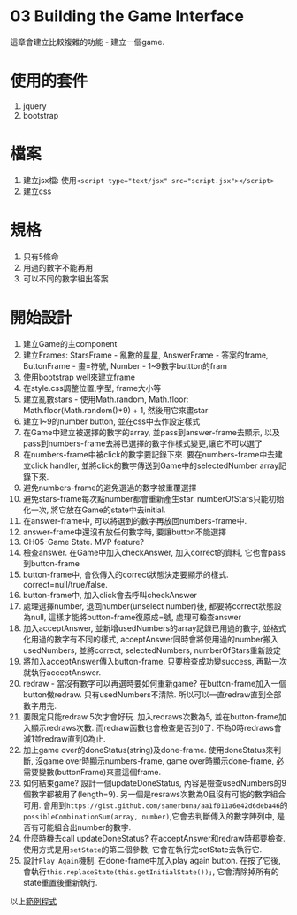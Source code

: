 03 Building the Game Interface
===

這章會建立比較複雜的功能 - 建立一個game.

# 使用的套件
1. jquery
2. bootstrap

# 檔案
1. 建立jsx檔: 使用`<script type="text/jsx" src="script.jsx"></script>`
2. 建立css

# 規格
1. 只有5條命
2. 用過的數字不能再用
3. 可以不同的數字組出答案

# 開始設計
1. 建立Game的主component
2. 建立Frames: StarsFrame - 亂數的星星, AnswerFrame - 答案的frame, ButtonFrame - 畫=符號, Number - 1~9數字buttton的fram
3. 使用bootstrap well來建立frame
4. 在style.css調整位置,字型, frame大小等
5. 建立亂數stars - 使用Math.random, Math.floor: Math.floor(Math.random()*9) + 1, 然後用它來畫star
6. 建立1~9的number button, 並在css中去作設定樣式
7. 在Game中建立被選擇的數字的array, 並pass到answer-frame去顯示, 以及pass到numbers-frame去將已選擇的數字作樣式變更,讓它不可以選了
8. 在numbers-frame中被click的數字要記錄下來. 要在numbers-frame中去建立click handler, 並將click的數字傳送到Game中的selectedNumber array記錄下來.
9. 避免numbers-frame的避免選過的數字被重覆選擇
10. 避免stars-frame每次點number都會重新產生star. numberOfStars只能初始化一次, 將它放在Game的state中去initial.
11. 在answer-frame中, 可以將選到的數字再放回numbers-frame中.
12. answer-frame中還沒有放任何數字時, 要讓button不能選擇
13. CH05-Game State. MVP feature?
14. 檢查answer. 在Game中加入checkAnswer, 加入correct的資料, 它也會pass到button-frame
15. button-frame中, 會依傳入的correct狀態決定要顯示的樣式. correct=null/true/false.
16. button-frame中, 加入click會去呼叫checkAnswer
17. 處理選擇number, 退回number(unselect number)後, 都要將correct狀態設為null, 這樣才能將button-frame復原成=號, 處理可檢查answer
18. 加入acceptAnswer, 並新增usedNumbers的array記錄已用過的數字, 並格式化用過的數字有不同的樣式, acceptAnswer同時會將使用過的number搬入usedNumbers, 並將correct, selectedNumbers, numberOfStars重新設定
19. 將加入acceptAnswer傳入button-frame. 只要檢查成功變success, 再點一次就執行acceptAnswer.
20. redraw - 當沒有數字可以再選時要如何重新game? 在button-frame加入一個button做redraw. 只有usedNumbers不清除. 所以可以一直redraw直到全部數字用完.
21. 要限定只能redraw 5次才會好玩. 加入redraws次數為5, 並在button-frame加入顯示redraws次數. 而redraw函數也會檢查是否到0了. 不為0時redraws會減1並redraw直到0為止. 
22. 加上game over的doneStatus(string)及done-frame. 使用doneStatus來判斷, 沒game over時顯示numbers-frame, game over時顯示done-frame, 必需要變數(buttonFrame)來畫這個frame.
23. 如何結束game? 設計一個updateDoneStatus, 內容是檢查usedNumbers的9個數字都被用了(length=9). 另一個是resraws次數為0且沒有可能的數字組合可用. 會用到`https://gist.github.com/samerbuna/aa1f011a6e42d6deba46`的`possibleCombinationSum(array, number)`,它會去判斷傳入的數字陣列中, 是否有可能組合出number的數字.
24. 什麼時機去call updateDoneStatus? 在acceptAnswer和redraw時都要檢查. 使用方式是用`setState`的第二個參數, 它會在執行完setState去執行它.
25. 設計`Play Again`機制. 在done-frame中加入play again button. 在按了它後, 會執行`this.replaceState(this.getInitialState());`, 它會清除掉所有的state重置後重新執行.

以上[範例程式](http://plnkr.co/edit/AVfJZ2aum78bX2HVc48a)

